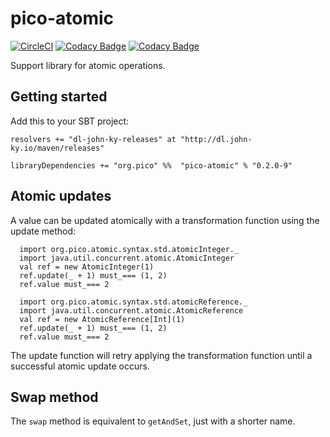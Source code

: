 # pico-atomic
[![CircleCI](https://circleci.com/gh/pico-works/pico-atomic/tree/develop.svg?style=svg)](https://circleci.com/gh/pico-works/pico-atomic/tree/develop)
[![Codacy Badge](https://api.codacy.com/project/badge/Grade/b3d7075c42e74cb2b5d36b88239655e6)](https://www.codacy.com/app/newhoggy/pico-works-pico-atomic?utm_source=github.com&amp;utm_medium=referral&amp;utm_content=pico-works/pico-atomic&amp;utm_campaign=Badge_Grade)
[![Codacy Badge](https://api.codacy.com/project/badge/Coverage/b3d7075c42e74cb2b5d36b88239655e6)](https://www.codacy.com/app/newhoggy/pico-works-pico-atomic?utm_source=github.com&amp;utm_medium=referral&amp;utm_content=pico-works/pico-atomic&amp;utm_campaign=Badge_Coverage)

Support library for atomic operations.

## Getting started

Add this to your SBT project:

```
resolvers += "dl-john-ky-releases" at "http://dl.john-ky.io/maven/releases"

libraryDependencies += "org.pico" %%  "pico-atomic" % "0.2.0-9"
```

## Atomic updates
A value can be updated atomically with a transformation function using the update method:

      import org.pico.atomic.syntax.std.atomicInteger._
      import java.util.concurrent.atomic.AtomicInteger
      val ref = new AtomicInteger(1)
      ref.update(_ + 1) must_=== (1, 2)
      ref.value must_=== 2

      import org.pico.atomic.syntax.std.atomicReference._
      import java.util.concurrent.atomic.AtomicReference
      val ref = new AtomicReference[Int](1)
      ref.update(_ + 1) must_=== (1, 2)
      ref.value must_=== 2

The update function will retry applying the transformation function until a successful
atomic update occurs.

## Swap method
The `swap` method is equivalent to `getAndSet`, just with a shorter name.
